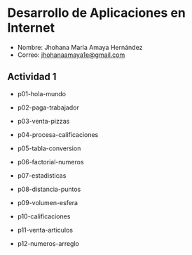 # Desarrollo de Aplicaciones en Internet

- Nombre: Jhohana María Amaya Hernández
- Correo: jhohanaamaya1e@gmail.com

## Actividad 1
- p01-hola-mundo
- p02-paga-trabajador
- p03-venta-pizzas
- p04-procesa-calificaciones
- p05-tabla-conversion
- p06-factorial-numeros
- p07-estadisticas
- p08-distancia-puntos 
- p09-volumen-esfera
- p10-calificaciones
- p11-venta-articulos

- p12-numeros-arreglo 